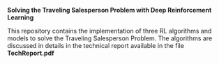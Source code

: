 __Solving the Traveling Salesperson Problem with Deep Reinforcement Learning__


This repository contains the implementation of three RL algorithms and models to solve the Traveling Salesperson Problem.
The algorithms are discussed in details in the technical report available in the file __TechReport.pdf__
